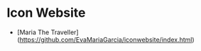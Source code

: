 # Icon Website


- [Maria The Traveller] (https://github.com/EvaMariaGarcia/iconwebsite/index.html)

